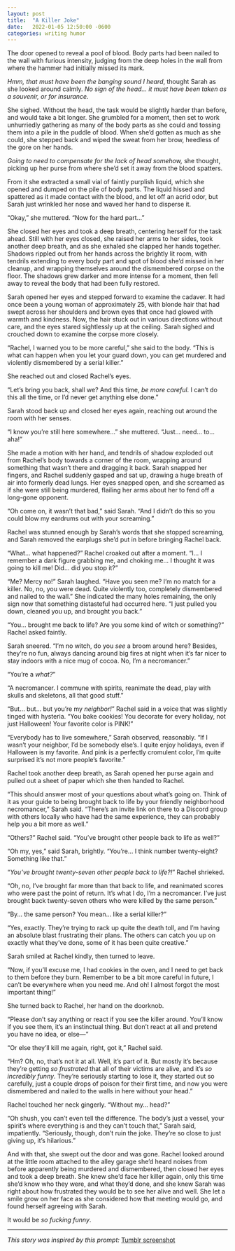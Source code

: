 ```yaml
---
layout: post
title:  "A Killer Joke"
date:   2022-01-05 12:50:00 -0600
categories: writing humor
---
```

The door opened to reveal a pool of blood.  Body parts had been nailed to the wall with furious intensity, judging from the deep holes in the wall from where the hammer had initially missed its mark.

*Hmm, that must have been the banging sound I heard*, thought Sarah as she looked around calmly.  *No sign of the head… it must have been taken as a souvenir, or for insurance.*

She sighed.  Without the head, the task would be slightly harder than before, and would take a bit longer.  She grumbled for a moment, then set to work unhurriedly gathering as many of the body parts as she could and tossing them into a pile in the puddle of blood.  When she’d gotten as much as she could, she stepped back and wiped the sweat from her brow, heedless of the gore on her hands.

*Going to need to compensate for the lack of head somehow,* she thought, picking up her purse from where she’d set it away from the blood spatters.

From it she extracted a small vial of faintly purplish liquid, which she opened and dumped on the pile of body parts.  The liquid hissed and spattered as it made contact with the blood, and let off an acrid odor, but Sarah just wrinkled her nose and waved her hand to disperse it.

“Okay,” she muttered.  “Now for the hard part…”

She closed her eyes and took a deep breath, centering herself for the task ahead.  Still with her eyes closed, she raised her arms to her sides, took another deep breath, and as she exhaled she clapped her hands together.  Shadows rippled out from her hands across the brightly lit room, with tendrils extending to every body part and spot of blood she’d missed in her cleanup, and wrapping themselves around the dismembered corpse on the floor.  The shadows grew darker and more intense for a moment, then fell away to reveal the body that had been fully restored.

Sarah opened her eyes and stepped forward to examine the cadaver.  It had once been a young woman of approximately 25, with blonde hair that had swept across her shoulders and brown eyes that once had glowed with warmth and kindness.  Now, the hair stuck out in various directions without care, and the eyes stared sightlessly up at the ceiling.  Sarah sighed and crouched down to examine the corpse more closely.

“Rachel, I warned you to be more careful,” she said to the body.  “This is what can happen when you let your guard down, you can get murdered and violently dismembered by a serial killer.”

She reached out and closed Rachel’s eyes.

“Let’s bring you back, shall we?  And this time, *be more careful*.  I can’t do this all the time, or I’d never get anything else done.”

Sarah stood back up and closed her eyes again, reaching out around the room with her senses.

“I know you’re still here somewhere…” she muttered.  “Just… need… to… aha!”

She made a motion with her hand, and tendrils of shadow exploded out from Rachel’s body towards a corner of the room, wrapping around something that wasn’t there and dragging it back.  Sarah snapped her fingers, and Rachel suddenly gasped and sat up, drawing a huge breath of air into formerly dead lungs.  Her eyes snapped open, and she screamed as if she were still being murdered, flailing her arms about her to fend off a long-gone opponent.

“Oh come on, it wasn’t that bad,” said Sarah.  “And I didn’t do this so you could blow my eardrums out with your screaming.”

Rachel was stunned enough by Sarah’s words that she stopped screaming, and Sarah removed the earplugs she’d put in before bringing Rachel back.

“What… what happened?” Rachel croaked out after a moment.  “I… I remember a dark figure grabbing me, and choking me… I thought it was going to kill me!  Did… did you stop it?”

“Me?  Mercy no!” Sarah laughed.  “Have you seen me?  I’m no match for a killer.  No, no, you were dead.  Quite violently too, completely dismembered and nailed to the wall.”  She indicated the many holes remaining, the only sign now that something distasteful had occurred here.  “I just pulled you down, cleaned you up, and brought you back.”

“You… brought me back to life?  Are you some kind of witch or something?” Rachel asked faintly.

Sarah sneered.  “I’m no witch, do you *see* a broom around here?  Besides, they’re no fun, always dancing around big fires at night when it’s far nicer to stay indoors with a nice mug of cocoa.  No, I’m a necromancer.”

“You’re a *what?*”

“A necromancer.  I commune with spirits, reanimate the dead, play with skulls and skeletons, all that good stuff.”

“But… but… but you’re my *neighbor!*” Rachel said in a voice that was slightly tinged with hysteria.  “You bake cookies!  You decorate for every holiday, not just Halloween!  Your favorite color is PINK!”

“Everybody has to live somewhere,” Sarah observed, reasonably.  “If I wasn’t your neighbor, I’d be somebody else’s.  I quite enjoy holidays, even if Halloween is my favorite.  And pink is a perfectly cromulent color, I’m quite surprised it’s not more people’s favorite.”

Rachel took another deep breath, as Sarah opened her purse again and pulled out a sheet of paper which she then handed to Rachel.

“This should answer most of your questions about what’s going on.  Think of it as your guide to being brought back to life by your friendly neighborhood necromancer,” Sarah said.  “There’s an invite link on there to a Discord group with others locally who have had the same experience, they can probably help you a bit more as well.”

“Others?” Rachel said.  “You’ve brought other people back to life as well?”

“Oh my, yes,” said Sarah, brightly.  “You’re… I think number twenty-eight?  Something like that.”

“*You’ve brought twenty-seven other people back to life?!*” Rachel shrieked.

“Oh, no, I’ve brought far more than that back to life, and reanimated scores who were past the point of return.  It’s what I do, I’m a necromancer.  I’ve just brought back twenty-seven others who were killed by the same person.”

“By… the same person?  You mean… like a serial killer?”

“Yes, exactly.  They’re trying to rack up quite the death toll, and I’m having an absolute blast frustrating their plans.  The others can catch you up on exactly what they’ve done, some of it has been quite creative.”

Sarah smiled at Rachel kindly, then turned to leave.

“Now, if you’ll excuse me, I had cookies in the oven, and I need to get back to them before they burn.  Remember to be a bit more careful in future, I can’t be everywhere when you need me.  And oh!  I almost forgot the most important thing!”

She turned back to Rachel, her hand on the doorknob.

“Please don’t say anything or react if you see the killer around.  You’ll know if you see them, it’s an instinctual thing.  But don’t react at all and pretend you have no idea, or else—”

“Or else they’ll kill me again, right, got it,” Rachel said.

“Hm?  Oh, no, that’s not it at all.  Well, it’s part of it.  But mostly it’s because they’re getting *so frustrated* that all of their victims are alive, and it’s *so incredibly funny*.  They’re seriously starting to lose it, they started out so carefully, just a couple drops of poison for their first time, and now you were dismembered and nailed to the walls in here without your head.”

Rachel touched her neck gingerly.  “Without my… head?”

“Oh shush, you can’t even tell the difference.  The body’s just a vessel, your spirit’s where everything is and they can’t touch that,” Sarah said, impatiently.  “Seriously, though, don’t ruin the joke.  They’re so close to just giving up, it’s hilarious.”

And with that, she swept out the door and was gone.  Rachel looked around at the little room attached to the alley garage she’d heard noises from before apparently being murdered and dismembered, then closed her eyes and took a deep breath.  She knew she’d face her killer again, only this time she’d know who they were, and what they’d done, and she knew Sarah was right about how frustrated they would be to see her alive and well.  She let a smile grow on her face as she considered how that meeting would go, and found herself agreeing with Sarah.

It would be *so fucking funny*.

---

*This story was inspired by this prompt:*
[Tumblr screenshot](/docs/images/AKillerJokeInspiration.png)
